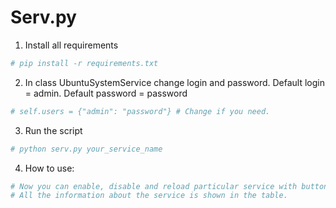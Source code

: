 # Serv.py

1. Install all requirements
```bash
# pip install -r requirements.txt
```

2. In class UbuntuSystemService change login and password.
   Default login = admin.
   Default password = password
```bash
# self.users = {"admin": "password"} # Change if you need.
```

3. Run the script
```bash
# python serv.py your_service_name
```

4. How to use:
```bash
# Now you can enable, disable and reload particular service with buttons.
# All the information about the service is shown in the table. 
```